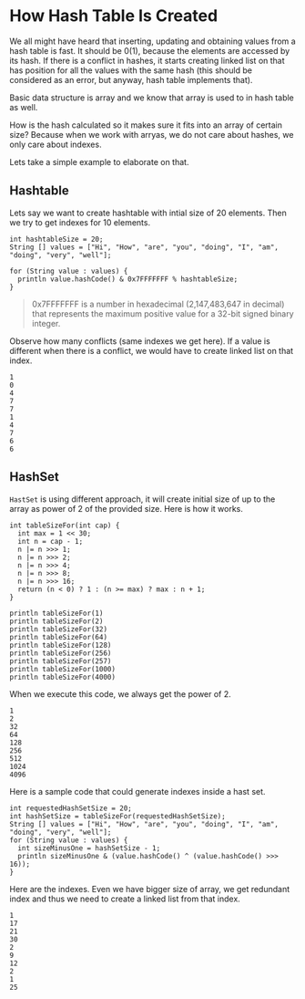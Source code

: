 # How Hash Table Is Created

We all might have heard that inserting, updating and obtaining values from a hash table is fast. It should be 0\(1\), because the elements are accessed by its hash. If there is a conflict in hashes, it starts creating linked list on that has position for all the values with the same hash \(this should be considered as an error, but anyway, hash table implements that\).

Basic data structure is array and we know that array is used to in hash table as well.

How is the hash calculated so it makes sure it fits into an array of certain size? Because when we work with arryas, we do not care about hashes, we only care about indexes.

Lets take a simple example to elaborate on that.

## Hashtable

Lets say we want to create hashtable with intial size of 20 elements. Then we try to get indexes for 10 elements.

```
int hashtableSize = 20;
String [] values = ["Hi", "How", "are", "you", "doing", "I", "am", "doing", "very", "well"];

for (String value : values) {
  println value.hashCode() & 0x7FFFFFFF % hashtableSize;
}
```

> 0x7FFFFFFF is a number in hexadecimal \(2,147,483,647 in decimal\) that represents the maximum positive value for a 32-bit signed binary integer.

Observe how many conflicts \(same indexes we get here\). If a value is different when there is a conflict, we would have to create linked list on that index.

```
1
0
4
7
7
1
4
7
6
6
```

## HashSet

`HastSet` is using different approach, it will create initial size of up to the array as power of 2 of the provided size. Here is how it works.

```
int tableSizeFor(int cap) {
  int max = 1 << 30;
  int n = cap - 1;
  n |= n >>> 1;
  n |= n >>> 2;
  n |= n >>> 4;
  n |= n >>> 8;
  n |= n >>> 16;
  return (n < 0) ? 1 : (n >= max) ? max : n + 1;
}

println tableSizeFor(1)
println tableSizeFor(2)
println tableSizeFor(32)
println tableSizeFor(64)
println tableSizeFor(128)
println tableSizeFor(256)
println tableSizeFor(257)
println tableSizeFor(1000)
println tableSizeFor(4000)
```

When we execute this code, we always get the power of 2.

```
1
2
32
64
128
256
512
1024
4096
```

Here is a sample code that could generate indexes inside a hast set.

```
int requestedHashSetSize = 20;
int hashSetSize = tableSizeFor(requestedHashSetSize);
String [] values = ["Hi", "How", "are", "you", "doing", "I", "am", "doing", "very", "well"];
for (String value : values) {
  int sizeMinusOne = hashSetSize - 1;
  println sizeMinusOne & (value.hashCode() ^ (value.hashCode() >>> 16));
}
```

Here are the indexes. Even we have bigger size of array, we get redundant index and thus we need to create a linked list from that index.

```
1
17
21
30
2
9
12
2
1
25
```



